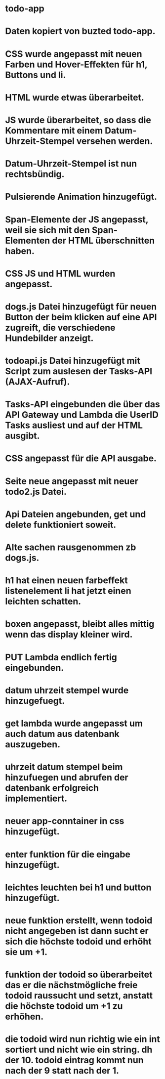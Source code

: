 # todo-app
# Daten kopiert von buzted todo-app.
# CSS wurde angepasst mit neuen Farben und Hover-Effekten für h1, Buttons und li.
# HTML wurde etwas überarbeitet.
# JS wurde überarbeitet, so dass die Kommentare mit einem Datum-Uhrzeit-Stempel versehen werden.
# Datum-Uhrzeit-Stempel ist nun rechtsbündig.
# Pulsierende Animation hinzugefügt.
# Span-Elemente der JS angepasst, weil sie sich mit den Span-Elementen der HTML überschnitten haben.
# CSS JS und HTML wurden angepasst.
# dogs.js Datei hinzugefügt für neuen Button der beim klicken auf eine API zugreift, die verschiedene Hundebilder anzeigt.
# todoapi.js Datei hinzugefügt mit Script zum auslesen der Tasks-API (AJAX-Aufruf).
# Tasks-API eingebunden die über das API Gateway und Lambda die UserID Tasks ausliest und auf der HTML ausgibt.
# CSS angepasst für die API ausgabe.
# Seite neue angepasst mit neuer todo2.js Datei.
# Api Dateien angebunden, get und delete funktioniert soweit.
# Alte sachen rausgenommen zb dogs.js.
# h1 hat einen neuen farbeffekt listenelement li hat jetzt einen leichten schatten.
# boxen angepasst, bleibt alles mittig wenn das display kleiner wird.
# PUT Lambda endlich fertig eingebunden.
# datum uhrzeit stempel wurde hinzugefuegt.
# get lambda wurde angepasst um auch datum aus datenbank auszugeben.
# uhrzeit datum stempel beim hinzufuegen und abrufen der datenbank erfolgreich implementiert.
# neuer app-conntainer in css hinzugefügt.
# enter funktion für die eingabe hinzugefügt.
# leichtes leuchten bei h1 und button hinzugefügt.
# neue funktion erstellt, wenn todoid nicht angegeben ist dann sucht er sich die höchste todoid und erhöht sie um +1.
# funktion der todoid so überarbeitet das er die nächstmögliche freie todoid raussucht und setzt, anstatt die höchste todoid um +1 zu erhöhen.
# die todoid wird nun richtig wie ein int sortiert und nicht wie ein string. dh der 10. todoid eintrag kommt nun nach der 9 statt nach der 1.